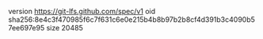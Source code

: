 version https://git-lfs.github.com/spec/v1
oid sha256:8e4c3f470985f6c7f631c6e0e215b4b8b97b2b8cf4d391b3c4090b57ee697e95
size 20485
